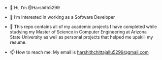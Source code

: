 - 👋 Hi, I’m @Harshith5299

- 👀 I’m interested in working as a Software Developer

- 💞️ This repo contains all of my academic projects I have completed while studying my Master of Science in Computer Engineering at Arizona State University as well as personal projects that helped me upskill my resume.

- 📫 How to reach me: My email is harshithchittajallu5299@gmail.com


